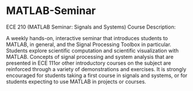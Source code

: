 # MATLAB-Seminar

ECE 210 (MATLAB Seminar: Signals and Systems) Course Description:

A weekly hands-on, interactive seminar that introduces students to MATLAB, in general, and the Signal Processing Toolbox in particular. Students explore scientific computation and scientific visualization with MATLAB. Concepts of signal processing and system analysis that are presented in ECE 111or other introductory courses on the subject are reinforced through a variety of demonstrations and exercises. It is strongly encouraged for students taking a first course in signals and systems, or for students expecting to use MATLAB in projects or courses.
